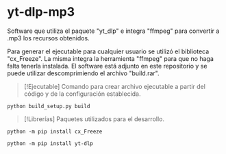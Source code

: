 # yt-dlp-mp3

Software que utiliza el paquete "yt_dlp" e integra "ffmpeg" para convertir a .mp3 los recursos obtenidos.

Para generar el ejecutable para cualquier usuario se utilizó el biblioteca "cx_Freeze". La misma integra la herramienta "ffmpeg" para que no haga falta tenerla instalada. El software está adjunto en este repositorio y se puede utilizar descomprimiendo el archivo "build.rar".

> [!Ejecutable]
> Comando para crear archivo ejecutable a partir del código y de la configuración establecida.

```
python build_setup.py build
```

> [!Librerías]
> Paquetes utilizados para el desarrollo.

```
python -m pip install cx_Freeze

python -m pip install yt-dlp
```
